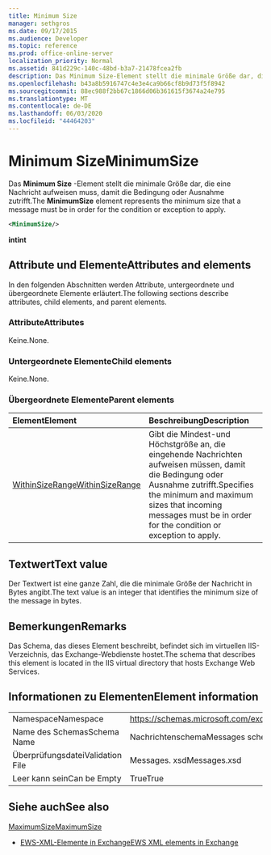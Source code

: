 ```yaml
---
title: Minimum Size
manager: sethgros
ms.date: 09/17/2015
ms.audience: Developer
ms.topic: reference
ms.prod: office-online-server
localization_priority: Normal
ms.assetid: 841d229c-140c-48bd-b3a7-21478fcea2fb
description: Das Minimum Size-Element stellt die minimale Größe dar, die eine Nachricht aufweisen muss, damit die Bedingung oder Ausnahme zutrifft.
ms.openlocfilehash: b43a8b5916747c4e3e4ca9b66cf8b9d73f5f8942
ms.sourcegitcommit: 88ec988f2bb67c1866d06b361615f3674a24e795
ms.translationtype: MT
ms.contentlocale: de-DE
ms.lasthandoff: 06/03/2020
ms.locfileid: "44464203"
---
```

# <a name="minimumsize"></a><span data-ttu-id="fbde8-103">Minimum Size</span><span class="sxs-lookup"><span data-stu-id="fbde8-103">MinimumSize</span></span>

<span data-ttu-id="fbde8-104">Das **Minimum Size** -Element stellt die minimale Größe dar, die eine Nachricht aufweisen muss, damit die Bedingung oder Ausnahme zutrifft.</span><span class="sxs-lookup"><span data-stu-id="fbde8-104">The **MinimumSize** element represents the minimum size that a message must be in order for the condition or exception to apply.</span></span> 
  
```XML
<MinimumSize/>
```

 <span data-ttu-id="fbde8-105">**int**</span><span class="sxs-lookup"><span data-stu-id="fbde8-105">**int**</span></span>
## <a name="attributes-and-elements"></a><span data-ttu-id="fbde8-106">Attribute und Elemente</span><span class="sxs-lookup"><span data-stu-id="fbde8-106">Attributes and elements</span></span>

<span data-ttu-id="fbde8-107">In den folgenden Abschnitten werden Attribute, untergeordnete und übergeordnete Elemente erläutert.</span><span class="sxs-lookup"><span data-stu-id="fbde8-107">The following sections describe attributes, child elements, and parent elements.</span></span>
  
### <a name="attributes"></a><span data-ttu-id="fbde8-108">Attribute</span><span class="sxs-lookup"><span data-stu-id="fbde8-108">Attributes</span></span>

<span data-ttu-id="fbde8-109">Keine.</span><span class="sxs-lookup"><span data-stu-id="fbde8-109">None.</span></span>
  
### <a name="child-elements"></a><span data-ttu-id="fbde8-110">Untergeordnete Elemente</span><span class="sxs-lookup"><span data-stu-id="fbde8-110">Child elements</span></span>

<span data-ttu-id="fbde8-111">Keine.</span><span class="sxs-lookup"><span data-stu-id="fbde8-111">None.</span></span>
  
### <a name="parent-elements"></a><span data-ttu-id="fbde8-112">Übergeordnete Elemente</span><span class="sxs-lookup"><span data-stu-id="fbde8-112">Parent elements</span></span>

|<span data-ttu-id="fbde8-113">**Element**</span><span class="sxs-lookup"><span data-stu-id="fbde8-113">**Element**</span></span>|<span data-ttu-id="fbde8-114">**Beschreibung**</span><span class="sxs-lookup"><span data-stu-id="fbde8-114">**Description**</span></span>|
|:-----|:-----|
|[<span data-ttu-id="fbde8-115">WithinSizeRange</span><span class="sxs-lookup"><span data-stu-id="fbde8-115">WithinSizeRange</span></span>](withinsizerange.md) <br/> |<span data-ttu-id="fbde8-116">Gibt die Mindest-und Höchstgröße an, die eingehende Nachrichten aufweisen müssen, damit die Bedingung oder Ausnahme zutrifft.</span><span class="sxs-lookup"><span data-stu-id="fbde8-116">Specifies the minimum and maximum sizes that incoming messages must be in order for the condition or exception to apply.</span></span>  <br/> |
   
## <a name="text-value"></a><span data-ttu-id="fbde8-117">Textwert</span><span class="sxs-lookup"><span data-stu-id="fbde8-117">Text value</span></span>

<span data-ttu-id="fbde8-118">Der Textwert ist eine ganze Zahl, die die minimale Größe der Nachricht in Bytes angibt.</span><span class="sxs-lookup"><span data-stu-id="fbde8-118">The text value is an integer that identifies the minimum size of the message in bytes.</span></span>
  
## <a name="remarks"></a><span data-ttu-id="fbde8-119">Bemerkungen</span><span class="sxs-lookup"><span data-stu-id="fbde8-119">Remarks</span></span>

<span data-ttu-id="fbde8-120">Das Schema, das dieses Element beschreibt, befindet sich im virtuellen IIS-Verzeichnis, das Exchange-Webdienste hostet.</span><span class="sxs-lookup"><span data-stu-id="fbde8-120">The schema that describes this element is located in the IIS virtual directory that hosts Exchange Web Services.</span></span>
  
## <a name="element-information"></a><span data-ttu-id="fbde8-121">Informationen zu Elementen</span><span class="sxs-lookup"><span data-stu-id="fbde8-121">Element information</span></span>

|||
|:-----|:-----|
|<span data-ttu-id="fbde8-122">Namespace</span><span class="sxs-lookup"><span data-stu-id="fbde8-122">Namespace</span></span>  <br/> |https://schemas.microsoft.com/exchange/services/2006/messages  <br/> |
|<span data-ttu-id="fbde8-123">Name des Schemas</span><span class="sxs-lookup"><span data-stu-id="fbde8-123">Schema Name</span></span>  <br/> |<span data-ttu-id="fbde8-124">Nachrichtenschema</span><span class="sxs-lookup"><span data-stu-id="fbde8-124">Messages schema</span></span>  <br/> |
|<span data-ttu-id="fbde8-125">Überprüfungsdatei</span><span class="sxs-lookup"><span data-stu-id="fbde8-125">Validation File</span></span>  <br/> |<span data-ttu-id="fbde8-126">Messages. xsd</span><span class="sxs-lookup"><span data-stu-id="fbde8-126">Messages.xsd</span></span>  <br/> |
|<span data-ttu-id="fbde8-127">Leer kann sein</span><span class="sxs-lookup"><span data-stu-id="fbde8-127">Can be Empty</span></span>  <br/> |<span data-ttu-id="fbde8-128">True</span><span class="sxs-lookup"><span data-stu-id="fbde8-128">True</span></span>  <br/> |
   
## <a name="see-also"></a><span data-ttu-id="fbde8-129">Siehe auch</span><span class="sxs-lookup"><span data-stu-id="fbde8-129">See also</span></span>



[<span data-ttu-id="fbde8-130">MaximumSize</span><span class="sxs-lookup"><span data-stu-id="fbde8-130">MaximumSize</span></span>](maximumsize.md)


- [<span data-ttu-id="fbde8-131">EWS-XML-Elemente in Exchange</span><span class="sxs-lookup"><span data-stu-id="fbde8-131">EWS XML elements in Exchange</span></span>](ews-xml-elements-in-exchange.md)

